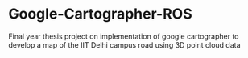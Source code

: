 # Google-Cartographer-ROS
Final year thesis project on implementation of google cartographer to develop a map of the IIT Delhi campus road using 3D point cloud data
